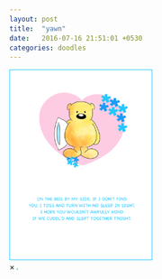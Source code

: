 ```yaml
---
layout: post
title:  "yawn"
date:   2016-07-16 21:51:01 +0530
categories: doodles
---
```

<img id="myImg" style="border: 1px solid #22c8ff;" src="/doodles/yawn.png" alt="" width="50%" height="50%">

<div id="myModal" class="modal">
  <span class="close">×</span>
  <img class="modal-content" id="img01" style="border: 1px solid #22c8ff;">
  <div id="caption"></div>
</div>
